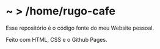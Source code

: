 # ~ > /home/rugo-cafe
Esse repositório é o código fonte do meu Website pessoal.



Feito com HTML, CSS e o Github Pages.

